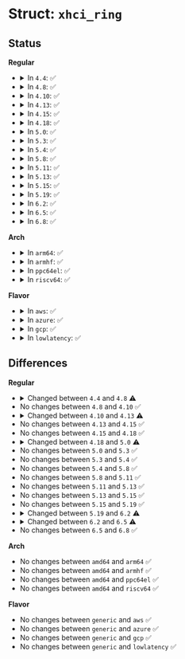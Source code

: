 # Struct: <code>xhci_ring</code>

## Status
<b>Regular</b>
<ul>
<li>
<details>
<summary>In <code>4.4</code>: ✅</summary>

```c
struct xhci_ring {
    struct xhci_segment *first_seg;
    struct xhci_segment *last_seg;
    union xhci_trb *enqueue;
    struct xhci_segment *enq_seg;
    unsigned int enq_updates;
    union xhci_trb *dequeue;
    struct xhci_segment *deq_seg;
    unsigned int deq_updates;
    struct list_head td_list;
    u32 cycle_state;
    unsigned int stream_id;
    unsigned int num_segs;
    unsigned int num_trbs_free;
    unsigned int num_trbs_free_temp;
    enum xhci_ring_type type;
    bool last_td_was_short;
    struct radix_tree_root *trb_address_map;
};
```
</details>
</li>
<li>
<details>
<summary>In <code>4.8</code>: ✅</summary>

```c
struct xhci_ring {
    struct xhci_segment *first_seg;
    struct xhci_segment *last_seg;
    union xhci_trb *enqueue;
    struct xhci_segment *enq_seg;
    unsigned int enq_updates;
    union xhci_trb *dequeue;
    struct xhci_segment *deq_seg;
    unsigned int deq_updates;
    struct list_head td_list;
    u32 cycle_state;
    unsigned int stream_id;
    unsigned int num_segs;
    unsigned int num_trbs_free;
    unsigned int num_trbs_free_temp;
    unsigned int bounce_buf_len;
    enum xhci_ring_type type;
    bool last_td_was_short;
    struct radix_tree_root *trb_address_map;
};
```
</details>
</li>
<li>
<details>
<summary>In <code>4.10</code>: ✅</summary>

```c
struct xhci_ring {
    struct xhci_segment *first_seg;
    struct xhci_segment *last_seg;
    union xhci_trb *enqueue;
    struct xhci_segment *enq_seg;
    unsigned int enq_updates;
    union xhci_trb *dequeue;
    struct xhci_segment *deq_seg;
    unsigned int deq_updates;
    struct list_head td_list;
    u32 cycle_state;
    unsigned int stream_id;
    unsigned int num_segs;
    unsigned int num_trbs_free;
    unsigned int num_trbs_free_temp;
    unsigned int bounce_buf_len;
    enum xhci_ring_type type;
    bool last_td_was_short;
    struct radix_tree_root *trb_address_map;
};
```
</details>
</li>
<li>
<details>
<summary>In <code>4.13</code>: ✅</summary>

```c
struct xhci_ring {
    struct xhci_segment *first_seg;
    struct xhci_segment *last_seg;
    union xhci_trb *enqueue;
    struct xhci_segment *enq_seg;
    union xhci_trb *dequeue;
    struct xhci_segment *deq_seg;
    struct list_head td_list;
    u32 cycle_state;
    unsigned int stream_id;
    unsigned int num_segs;
    unsigned int num_trbs_free;
    unsigned int num_trbs_free_temp;
    unsigned int bounce_buf_len;
    enum xhci_ring_type type;
    bool last_td_was_short;
    struct radix_tree_root *trb_address_map;
};
```
</details>
</li>
<li>
<details>
<summary>In <code>4.15</code>: ✅</summary>

```c
struct xhci_ring {
    struct xhci_segment *first_seg;
    struct xhci_segment *last_seg;
    union xhci_trb *enqueue;
    struct xhci_segment *enq_seg;
    union xhci_trb *dequeue;
    struct xhci_segment *deq_seg;
    struct list_head td_list;
    u32 cycle_state;
    unsigned int stream_id;
    unsigned int num_segs;
    unsigned int num_trbs_free;
    unsigned int num_trbs_free_temp;
    unsigned int bounce_buf_len;
    enum xhci_ring_type type;
    bool last_td_was_short;
    struct radix_tree_root *trb_address_map;
};
```
</details>
</li>
<li>
<details>
<summary>In <code>4.18</code>: ✅</summary>

```c
struct xhci_ring {
    struct xhci_segment *first_seg;
    struct xhci_segment *last_seg;
    union xhci_trb *enqueue;
    struct xhci_segment *enq_seg;
    union xhci_trb *dequeue;
    struct xhci_segment *deq_seg;
    struct list_head td_list;
    u32 cycle_state;
    unsigned int stream_id;
    unsigned int num_segs;
    unsigned int num_trbs_free;
    unsigned int num_trbs_free_temp;
    unsigned int bounce_buf_len;
    enum xhci_ring_type type;
    bool last_td_was_short;
    struct radix_tree_root *trb_address_map;
};
```
</details>
</li>
<li>
<details>
<summary>In <code>5.0</code>: ✅</summary>

```c
struct xhci_ring {
    struct xhci_segment *first_seg;
    struct xhci_segment *last_seg;
    union xhci_trb *enqueue;
    struct xhci_segment *enq_seg;
    union xhci_trb *dequeue;
    struct xhci_segment *deq_seg;
    struct list_head td_list;
    u32 cycle_state;
    unsigned int err_count;
    unsigned int stream_id;
    unsigned int num_segs;
    unsigned int num_trbs_free;
    unsigned int num_trbs_free_temp;
    unsigned int bounce_buf_len;
    enum xhci_ring_type type;
    bool last_td_was_short;
    struct xarray *trb_address_map;
};
```
</details>
</li>
<li>
<details>
<summary>In <code>5.3</code>: ✅</summary>

```c
struct xhci_ring {
    struct xhci_segment *first_seg;
    struct xhci_segment *last_seg;
    union xhci_trb *enqueue;
    struct xhci_segment *enq_seg;
    union xhci_trb *dequeue;
    struct xhci_segment *deq_seg;
    struct list_head td_list;
    u32 cycle_state;
    unsigned int err_count;
    unsigned int stream_id;
    unsigned int num_segs;
    unsigned int num_trbs_free;
    unsigned int num_trbs_free_temp;
    unsigned int bounce_buf_len;
    enum xhci_ring_type type;
    bool last_td_was_short;
    struct xarray *trb_address_map;
};
```
</details>
</li>
<li>
<details>
<summary>In <code>5.4</code>: ✅</summary>

```c
struct xhci_ring {
    struct xhci_segment *first_seg;
    struct xhci_segment *last_seg;
    union xhci_trb *enqueue;
    struct xhci_segment *enq_seg;
    union xhci_trb *dequeue;
    struct xhci_segment *deq_seg;
    struct list_head td_list;
    u32 cycle_state;
    unsigned int err_count;
    unsigned int stream_id;
    unsigned int num_segs;
    unsigned int num_trbs_free;
    unsigned int num_trbs_free_temp;
    unsigned int bounce_buf_len;
    enum xhci_ring_type type;
    bool last_td_was_short;
    struct xarray *trb_address_map;
};
```
</details>
</li>
<li>
<details>
<summary>In <code>5.8</code>: ✅</summary>

```c
struct xhci_ring {
    struct xhci_segment *first_seg;
    struct xhci_segment *last_seg;
    union xhci_trb *enqueue;
    struct xhci_segment *enq_seg;
    union xhci_trb *dequeue;
    struct xhci_segment *deq_seg;
    struct list_head td_list;
    u32 cycle_state;
    unsigned int err_count;
    unsigned int stream_id;
    unsigned int num_segs;
    unsigned int num_trbs_free;
    unsigned int num_trbs_free_temp;
    unsigned int bounce_buf_len;
    enum xhci_ring_type type;
    bool last_td_was_short;
    struct xarray *trb_address_map;
};
```
</details>
</li>
<li>
<details>
<summary>In <code>5.11</code>: ✅</summary>

```c
struct xhci_ring {
    struct xhci_segment *first_seg;
    struct xhci_segment *last_seg;
    union xhci_trb *enqueue;
    struct xhci_segment *enq_seg;
    union xhci_trb *dequeue;
    struct xhci_segment *deq_seg;
    struct list_head td_list;
    u32 cycle_state;
    unsigned int err_count;
    unsigned int stream_id;
    unsigned int num_segs;
    unsigned int num_trbs_free;
    unsigned int num_trbs_free_temp;
    unsigned int bounce_buf_len;
    enum xhci_ring_type type;
    bool last_td_was_short;
    struct xarray *trb_address_map;
};
```
</details>
</li>
<li>
<details>
<summary>In <code>5.13</code>: ✅</summary>

```c
struct xhci_ring {
    struct xhci_segment *first_seg;
    struct xhci_segment *last_seg;
    union xhci_trb *enqueue;
    struct xhci_segment *enq_seg;
    union xhci_trb *dequeue;
    struct xhci_segment *deq_seg;
    struct list_head td_list;
    u32 cycle_state;
    unsigned int err_count;
    unsigned int stream_id;
    unsigned int num_segs;
    unsigned int num_trbs_free;
    unsigned int num_trbs_free_temp;
    unsigned int bounce_buf_len;
    enum xhci_ring_type type;
    bool last_td_was_short;
    struct xarray *trb_address_map;
};
```
</details>
</li>
<li>
<details>
<summary>In <code>5.15</code>: ✅</summary>

```c
struct xhci_ring {
    struct xhci_segment *first_seg;
    struct xhci_segment *last_seg;
    union xhci_trb *enqueue;
    struct xhci_segment *enq_seg;
    union xhci_trb *dequeue;
    struct xhci_segment *deq_seg;
    struct list_head td_list;
    u32 cycle_state;
    unsigned int err_count;
    unsigned int stream_id;
    unsigned int num_segs;
    unsigned int num_trbs_free;
    unsigned int num_trbs_free_temp;
    unsigned int bounce_buf_len;
    enum xhci_ring_type type;
    bool last_td_was_short;
    struct xarray *trb_address_map;
};
```
</details>
</li>
<li>
<details>
<summary>In <code>5.19</code>: ✅</summary>

```c
struct xhci_ring {
    struct xhci_segment *first_seg;
    struct xhci_segment *last_seg;
    union xhci_trb *enqueue;
    struct xhci_segment *enq_seg;
    union xhci_trb *dequeue;
    struct xhci_segment *deq_seg;
    struct list_head td_list;
    u32 cycle_state;
    unsigned int err_count;
    unsigned int stream_id;
    unsigned int num_segs;
    unsigned int num_trbs_free;
    unsigned int num_trbs_free_temp;
    unsigned int bounce_buf_len;
    enum xhci_ring_type type;
    bool last_td_was_short;
    struct xarray *trb_address_map;
};
```
</details>
</li>
<li>
<details>
<summary>In <code>6.2</code>: ✅</summary>

```c
struct xhci_ring {
    struct xhci_segment *first_seg;
    struct xhci_segment *last_seg;
    union xhci_trb *enqueue;
    struct xhci_segment *enq_seg;
    union xhci_trb *dequeue;
    struct xhci_segment *deq_seg;
    struct list_head td_list;
    u32 cycle_state;
    unsigned int stream_id;
    unsigned int num_segs;
    unsigned int num_trbs_free;
    unsigned int num_trbs_free_temp;
    unsigned int bounce_buf_len;
    enum xhci_ring_type type;
    bool last_td_was_short;
    struct xarray *trb_address_map;
};
```
</details>
</li>
<li>
<details>
<summary>In <code>6.5</code>: ✅</summary>

```c
struct xhci_ring {
    struct xhci_segment *first_seg;
    struct xhci_segment *last_seg;
    union xhci_trb *enqueue;
    struct xhci_segment *enq_seg;
    union xhci_trb *dequeue;
    struct xhci_segment *deq_seg;
    struct list_head td_list;
    u32 cycle_state;
    unsigned int stream_id;
    unsigned int num_segs;
    unsigned int num_trbs_free;
    unsigned int bounce_buf_len;
    enum xhci_ring_type type;
    bool last_td_was_short;
    struct xarray *trb_address_map;
};
```
</details>
</li>
<li>
<details>
<summary>In <code>6.8</code>: ✅</summary>

```c
struct xhci_ring {
    struct xhci_segment *first_seg;
    struct xhci_segment *last_seg;
    union xhci_trb *enqueue;
    struct xhci_segment *enq_seg;
    union xhci_trb *dequeue;
    struct xhci_segment *deq_seg;
    struct list_head td_list;
    u32 cycle_state;
    unsigned int stream_id;
    unsigned int num_segs;
    unsigned int num_trbs_free;
    unsigned int bounce_buf_len;
    enum xhci_ring_type type;
    bool last_td_was_short;
    struct xarray *trb_address_map;
};
```
</details>
</li>
</ul>
<b>Arch</b>
<ul>
<li>
<details>
<summary>In <code>arm64</code>: ✅</summary>

```c
struct xhci_ring {
    struct xhci_segment *first_seg;
    struct xhci_segment *last_seg;
    union xhci_trb *enqueue;
    struct xhci_segment *enq_seg;
    union xhci_trb *dequeue;
    struct xhci_segment *deq_seg;
    struct list_head td_list;
    u32 cycle_state;
    unsigned int err_count;
    unsigned int stream_id;
    unsigned int num_segs;
    unsigned int num_trbs_free;
    unsigned int num_trbs_free_temp;
    unsigned int bounce_buf_len;
    enum xhci_ring_type type;
    bool last_td_was_short;
    struct xarray *trb_address_map;
};
```
</details>
</li>
<li>
<details>
<summary>In <code>armhf</code>: ✅</summary>

```c
struct xhci_ring {
    struct xhci_segment *first_seg;
    struct xhci_segment *last_seg;
    union xhci_trb *enqueue;
    struct xhci_segment *enq_seg;
    union xhci_trb *dequeue;
    struct xhci_segment *deq_seg;
    struct list_head td_list;
    u32 cycle_state;
    unsigned int err_count;
    unsigned int stream_id;
    unsigned int num_segs;
    unsigned int num_trbs_free;
    unsigned int num_trbs_free_temp;
    unsigned int bounce_buf_len;
    enum xhci_ring_type type;
    bool last_td_was_short;
    struct xarray *trb_address_map;
};
```
</details>
</li>
<li>
<details>
<summary>In <code>ppc64el</code>: ✅</summary>

```c
struct xhci_ring {
    struct xhci_segment *first_seg;
    struct xhci_segment *last_seg;
    union xhci_trb *enqueue;
    struct xhci_segment *enq_seg;
    union xhci_trb *dequeue;
    struct xhci_segment *deq_seg;
    struct list_head td_list;
    u32 cycle_state;
    unsigned int err_count;
    unsigned int stream_id;
    unsigned int num_segs;
    unsigned int num_trbs_free;
    unsigned int num_trbs_free_temp;
    unsigned int bounce_buf_len;
    enum xhci_ring_type type;
    bool last_td_was_short;
    struct xarray *trb_address_map;
};
```
</details>
</li>
<li>
<details>
<summary>In <code>riscv64</code>: ✅</summary>

```c
struct xhci_ring {
    struct xhci_segment *first_seg;
    struct xhci_segment *last_seg;
    union xhci_trb *enqueue;
    struct xhci_segment *enq_seg;
    union xhci_trb *dequeue;
    struct xhci_segment *deq_seg;
    struct list_head td_list;
    u32 cycle_state;
    unsigned int err_count;
    unsigned int stream_id;
    unsigned int num_segs;
    unsigned int num_trbs_free;
    unsigned int num_trbs_free_temp;
    unsigned int bounce_buf_len;
    enum xhci_ring_type type;
    bool last_td_was_short;
    struct xarray *trb_address_map;
};
```
</details>
</li>
</ul>
<b>Flavor</b>
<ul>
<li>
<details>
<summary>In <code>aws</code>: ✅</summary>

```c
struct xhci_ring {
    struct xhci_segment *first_seg;
    struct xhci_segment *last_seg;
    union xhci_trb *enqueue;
    struct xhci_segment *enq_seg;
    union xhci_trb *dequeue;
    struct xhci_segment *deq_seg;
    struct list_head td_list;
    u32 cycle_state;
    unsigned int err_count;
    unsigned int stream_id;
    unsigned int num_segs;
    unsigned int num_trbs_free;
    unsigned int num_trbs_free_temp;
    unsigned int bounce_buf_len;
    enum xhci_ring_type type;
    bool last_td_was_short;
    struct xarray *trb_address_map;
};
```
</details>
</li>
<li>
<details>
<summary>In <code>azure</code>: ✅</summary>

```c
struct xhci_ring {
    struct xhci_segment *first_seg;
    struct xhci_segment *last_seg;
    union xhci_trb *enqueue;
    struct xhci_segment *enq_seg;
    union xhci_trb *dequeue;
    struct xhci_segment *deq_seg;
    struct list_head td_list;
    u32 cycle_state;
    unsigned int err_count;
    unsigned int stream_id;
    unsigned int num_segs;
    unsigned int num_trbs_free;
    unsigned int num_trbs_free_temp;
    unsigned int bounce_buf_len;
    enum xhci_ring_type type;
    bool last_td_was_short;
    struct xarray *trb_address_map;
};
```
</details>
</li>
<li>
<details>
<summary>In <code>gcp</code>: ✅</summary>

```c
struct xhci_ring {
    struct xhci_segment *first_seg;
    struct xhci_segment *last_seg;
    union xhci_trb *enqueue;
    struct xhci_segment *enq_seg;
    union xhci_trb *dequeue;
    struct xhci_segment *deq_seg;
    struct list_head td_list;
    u32 cycle_state;
    unsigned int err_count;
    unsigned int stream_id;
    unsigned int num_segs;
    unsigned int num_trbs_free;
    unsigned int num_trbs_free_temp;
    unsigned int bounce_buf_len;
    enum xhci_ring_type type;
    bool last_td_was_short;
    struct xarray *trb_address_map;
};
```
</details>
</li>
<li>
<details>
<summary>In <code>lowlatency</code>: ✅</summary>

```c
struct xhci_ring {
    struct xhci_segment *first_seg;
    struct xhci_segment *last_seg;
    union xhci_trb *enqueue;
    struct xhci_segment *enq_seg;
    union xhci_trb *dequeue;
    struct xhci_segment *deq_seg;
    struct list_head td_list;
    u32 cycle_state;
    unsigned int err_count;
    unsigned int stream_id;
    unsigned int num_segs;
    unsigned int num_trbs_free;
    unsigned int num_trbs_free_temp;
    unsigned int bounce_buf_len;
    enum xhci_ring_type type;
    bool last_td_was_short;
    struct xarray *trb_address_map;
};
```
</details>
</li>
</ul>

## Differences
<b>Regular</b>
<ul>
<li>
<details>
<summary>Changed between <code>4.4</code> and <code>4.8</code> ⚠️</summary>
<ul>
<li>
<b>Field added. </b>
<code>unsigned int bounce_buf_len</code>
</li>
</ul>
</details>
</li>
<li>
No changes between <code>4.8</code> and <code>4.10</code> ✅
</li>
<li>
<details>
<summary>Changed between <code>4.10</code> and <code>4.13</code> ⚠️</summary>
<ul>
<li>
<b>Field removed. </b>
<code>unsigned int enq_updates</code>
</li>
<li>
<b>Field removed. </b>
<code>unsigned int deq_updates</code>
</li>
</ul>
</details>
</li>
<li>
No changes between <code>4.13</code> and <code>4.15</code> ✅
</li>
<li>
No changes between <code>4.15</code> and <code>4.18</code> ✅
</li>
<li>
<details>
<summary>Changed between <code>4.18</code> and <code>5.0</code> ⚠️</summary>
<ul>
<li>
<b>Field added. </b>
<code>unsigned int err_count</code>
</li>
<li>
<b>Field type changed. </b>
<code>struct radix_tree_root *trb_address_map</code> ➡️ <code>struct xarray *trb_address_map</code>
</li>
</ul>
</details>
</li>
<li>
No changes between <code>5.0</code> and <code>5.3</code> ✅
</li>
<li>
No changes between <code>5.3</code> and <code>5.4</code> ✅
</li>
<li>
No changes between <code>5.4</code> and <code>5.8</code> ✅
</li>
<li>
No changes between <code>5.8</code> and <code>5.11</code> ✅
</li>
<li>
No changes between <code>5.11</code> and <code>5.13</code> ✅
</li>
<li>
No changes between <code>5.13</code> and <code>5.15</code> ✅
</li>
<li>
No changes between <code>5.15</code> and <code>5.19</code> ✅
</li>
<li>
<details>
<summary>Changed between <code>5.19</code> and <code>6.2</code> ⚠️</summary>
<ul>
<li>
<b>Field removed. </b>
<code>unsigned int err_count</code>
</li>
</ul>
</details>
</li>
<li>
<details>
<summary>Changed between <code>6.2</code> and <code>6.5</code> ⚠️</summary>
<ul>
<li>
<b>Field removed. </b>
<code>unsigned int num_trbs_free_temp</code>
</li>
</ul>
</details>
</li>
<li>
No changes between <code>6.5</code> and <code>6.8</code> ✅
</li>
</ul>
<b>Arch</b>
<ul>
<li>
No changes between <code>amd64</code> and <code>arm64</code> ✅
</li>
<li>
No changes between <code>amd64</code> and <code>armhf</code> ✅
</li>
<li>
No changes between <code>amd64</code> and <code>ppc64el</code> ✅
</li>
<li>
No changes between <code>amd64</code> and <code>riscv64</code> ✅
</li>
</ul>
<b>Flavor</b>
<ul>
<li>
No changes between <code>generic</code> and <code>aws</code> ✅
</li>
<li>
No changes between <code>generic</code> and <code>azure</code> ✅
</li>
<li>
No changes between <code>generic</code> and <code>gcp</code> ✅
</li>
<li>
No changes between <code>generic</code> and <code>lowlatency</code> ✅
</li>
</ul>
